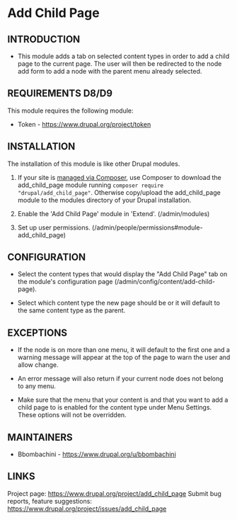 # Add Child Page

INTRODUCTION
------------

* This module adds a tab on selected content types in order
to add a child page to the current page. The user will then
be redirected to the node add form to add a node with the
parent menu already selected.

REQUIREMENTS D8/D9
---------------

This module requires the following module:
 * Token - https://www.drupal.org/project/token

INSTALLATION
------------

The installation of this module is like other Drupal modules.

 1. If your site is [managed via Composer](https://www.drupal.org/node/2718229),
    use Composer to download the add_child_page module running
    ```composer require "drupal/add_child_page"```. Otherwise copy/upload
    the add_child_page module to the modules directory of your
    Drupal installation.

 2. Enable the 'Add Child Page' module in 'Extend'.
   (/admin/modules)

 3. Set up user permissions. (/admin/people/permissions#module-add_child_page)

CONFIGURATION
-------------

* Select the content types that would display the "Add Child Page"
tab on the module's configuration page (/admin/config/content/add-child-page).

* Select which content type the new page should be or it will default to the
same content type as the parent.

EXCEPTIONS
-------------

* If the node is on more than one menu, it will default to the first
one and a warning message will appear at the top of the page to warn
the user and allow change.

* An error message will also return if your current node does not
belong to any menu.

* Make sure that the menu that your content is and that you want to
add a child page to is enabled for the content type under Menu Settings.
These options will not be overridden.

MAINTAINERS
-----------

 * Bbombachini - https://www.drupal.org/u/bbombachini

 LINKS
-----

Project page: https://www.drupal.org/project/add_child_page
Submit bug reports, feature suggestions: https://www.drupal.org/project/issues/add_child_page